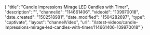 {
    "title": "Candle Impressions Mirage LED Candles with Timer",
    "description": "",
    "channelid": "114661406",
    "videoid": "109970018",
    "date_created": "1502518981",
    "date_modified": "1504282697",
    "type": "captivate",
    "layout": "channelVideo",
    "url": "\/latest-videos\/candle-impressions-mirage-led-candles-with-timer\/114661406-109970018"
}